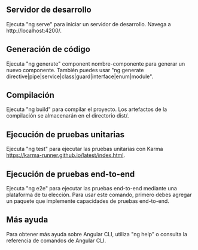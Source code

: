 ## Servidor de desarrollo

Ejecuta "ng serve" para iniciar un servidor de desarrollo. Navega a http://localhost:4200/.

## Generación de código

Ejecuta "ng generate" component nombre-componente para generar un nuevo componente. También puedes usar "ng generate directive|pipe|service|class|guard|interface|enum|module".

## Compilación

Ejecuta "ng build" para compilar el proyecto. Los artefactos de la compilación se almacenarán en el directorio dist/.

## Ejecución de pruebas unitarias

Ejecuta "ng test" para ejecutar las pruebas unitarias con Karma https://karma-runner.github.io/latest/index.html.

## Ejecución de pruebas end-to-end

Ejecuta "ng e2e" para ejecutar las pruebas end-to-end mediante una plataforma de tu elección. Para usar este comando, primero debes agregar un paquete que implemente capacidades de pruebas end-to-end.

## Más ayuda

Para obtener más ayuda sobre Angular CLI, utiliza "ng help" o consulta la referencia de comandos de Angular CLI.